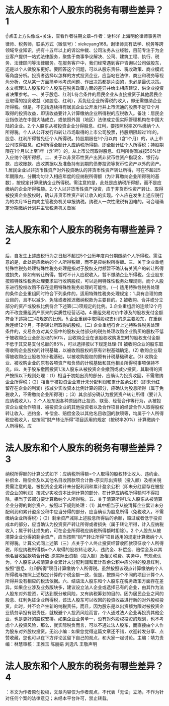 # 法人股东和个人股东的税务有哪些差异？1

☝点击上方头像或+关注，查看作者往期文章~作者：谢科洋 上海明伦律师事务所律师、税务师，联系方式（微信号）：xiekeyang168。谢律师具有法学、税务等跨领域专业知识，拥有十五年以上的诉讼仲裁、公司法务从业经验，目前专注于为企业客户提供一站式法律服务，聚焦于商事争议解决、公司、建筑工程、执行、税务、法律顾问等法律服务。在服务客户中，我们经常遇到客户咨询以公司做股东，还是以个人做股东更好。要回答这个问题，可以从股东责任、税收政策、商业模式等角度分析。投资者选择以怎样的方式投资企业，应当站在法律、商业和税务等视角分析，仅从某一方面简单地考虑问题、作出决策都是片面的，未必是最优决策。本文梳理法人股东和个人股东在税务政策方面的差异并给出相应建议，供企业投资者决策参考。一、关于股息、红利1.符合条件的居民企业从直接投资于其他居民企业取得的投资收益（如股息、红利），系免征企业所得税的收入，即无需缴纳企业所得税。但是，不包括连续持有居民企业公开发行并上市流通的股票不足12个月取得的投资收益，即该收益要计入计算缴纳企业所得税的应税收入。备注：居民企业指依法在中国大陆成立，或依照外国（地区）法律成立但实际管理机构在中国大陆的企业。2.个人股东从被投资企业分得股息、红利，要按照税率20%缴纳个人所得税。个人从公开发行和转让市场取得的上市公司股票，持股期限超过1年的，股息、红利所得暂免征个人所得税。持股期限在1个月以内（含1个月）的，从上市公司取得股息、红利所得全额计入应纳税所得额，即全额计征个人所得税；持股期限在1个月以上至1年（含1年）的，从上市公司取得股息、红利所得暂减按50%计入应纳个税所得额。二、关于以非货币性资产出资非货币性资产指现金、银行存款、应收账款、应收票据以及准备持有到期的债券投资等货币性资产以外的资产。1.居民企业以非货币性资产对外投资确认的非货币性资产转让所得，可在不超过5年期限内，分期均匀计入相应年度的应纳税所得额（为计算缴纳企业所得税的基数），按规定计算缴纳企业所得税。需注意的是，此处是应纳税所得额，而不是应缴纳的企业所得税额。2.个人以非货币性资产投资，应于非货币性资产转让、取得被投资企业股权时，确认非货币性资产转让收入的实现。个人应在发生上述应税行为的次月15日内向主管税务机关申报纳税。纳税人一次性缴税有困难的，可合理确定分期缴纳计划并主管税务机关备案

# 法人股东和个人股东的税务有哪些差异？2

后，自发生上述应税行为之日起不超过5个公历年度内分期缴纳个人所得税。需注意的是，此处是应缴纳的个人所得税额，而不是应纳税所得额。三、关于企业重组特殊性税务处理特殊性税务处理是指对于股权支付额暂不确认有关资产的转让所得或损失，即如有转让所得，暂时不计入应税收入，暂不缴纳企业所得税。企业股东按照特殊性税务处理要求进行收购股权，可以适用特殊性税务处理规则，而个人股东进行股权收购不存在适用特殊性税务处理的可能性。(一) 适用特殊性税务处理的条件企业重组同时符合下列条件的，适用特殊性税务处理规定：1.具有合理的商业目的，且不以减少、免除或者推迟缴纳税款为主要目的。2.被收购、合并或分立部分的资产或股权比例符合下述第(二)项规定的比例。3.企业重组后的连续12个月内不改变重组资产原来的实质性经营活动。4.重组交易对价中涉及的股权支付金额符合下述第(二)项规定的比例。5.企业重组中取得股权支付的原主要股东，在重组后连续12个月，不得转让所取得的股权。(二) 企业重组符合上述特殊性税务处理条件的，交易各方对其交易中的股权支付部分的税务处理收购企业购买的股权不低于被收购企业全部股权的50%，且收购企业在该股权收购发生时的股权支付金额不低于其交易支付总额的85%，可以选择按以下规定处理:(1) 被收购企业的股东取得收购企业股权的计税基础，以被收购股权的原有计税基础确定。(2) 收购企业取得被收购企业股权的计税基础，以被收购股权的原有计税基础确定。(3) 收购企业、被收购企业的原有各项资产和负债的计税基础和其他相关所得税事项保持不变。四、关于股东撤回投资1.法人股东从被投资企业撤回或减少投资，其取得的资产按照以下规则处理：（1）相当于初始出资的部分，应确认为投资收回，不需缴纳企业所得税；（2）相当于被投资企业累计未分配利润和累计盈余公积（即未分红留存在企业的利润）按减少实收资本比例计算的部分，应确认为股息所得（属于免税收入，不需缴纳企业所得税）；（3）其余部分确认为投资资产转让所得（要计入应纳税收入）。2.个人股东因各种原因终止投资、联营、经营合作等行为，从被投资企业或合作项目、被投资企业的其他投资者以及合作项目的经营合作人取得股权转让收入、违约金、补偿金、赔偿金及以其他名目收回的款项等，均属于个人所得税应税收入，应按照“财产转让所得”项目适用的规定（按税率20%）计算缴纳个人所得税。应

# 法人股东和个人股东的税务有哪些差异？3

纳税所得额的计算公式如下：应纳税所得额=个人取得的股权转让收入、违约金、补偿金、赔偿金及以其他名目收回款项合计数-原实际出资额（投入额）及相关税费需注意的是，被投资企业累计未分配利润和累计盈余公积（即未分红留存在被投资企业的利润）按减少实收资本比例计算的部分，在计算应纳税所得额时不得扣除，相当于该部分要计算缴纳个人所得税。五、关于清算所得1.法人股东从被清算企业分得的剩余资产，按照以下规则处理：（1）其中相当于从被清算企业累计未分配利润和累计盈余公积中应当分得的部分，应当确认为股息所得（免税收入，不需缴纳企业所得税）；（2）剩余资产减除上述股息所得后的余额，超过或者低于投资成本的部分，应当确认为投资资产转让所得或者损失（属于转让所得，计入应纳税收入；属于转让损失的，可在企业所得税应纳税所得额时扣除）。2.个人股东从被清算企业分得的剩余资产，应当按照“财产转让所得”项目适用的规定计算缴纳个人所得税。计算公式同上述第（三）点关于个人终止投资经营收回款项征收个人所得税，即应纳税所得额=个人取得的股权转让收入、违约金、补偿金、赔偿金及以其他名目收回款项合计数-原实际出资额（投入额）及相关税费。实务中，有观点认为，个人股东从被清算企业累计未分配利润和累计盈余公积中应分得的股息红利，按照“股息、红利所得”项目计算缴纳个人所得税。虽然按照该观点计算缴纳的个人所得税与按照上述规定计算的个税金额一致，但是，按照两个不同的项目计算个人所得并没有相应的税法依据。六、结语法人股东和个人股东在税务政策方面存在差异。如果企业涉及业务版块多，建议设立法人企业或选择已有的企业，由其作为法人股东对外投资，可达到既分散风险，又有纳税筹划的目的。因为居民企业之间的股息、红利免征企业所得税，该法人股东可以收回的投资收益进行新的对外股权投资，此时，并不会产生新的纳税责任。而且，因为股东是以出资额为限对被投资企业债务承担有限责任，就规避个人投资风险而言，个人通过法人企业再投资其他企业，也是更好的股权安排。如果企业业务单一，没有对外股权投资的规划，也不考虑个人投资风险，那么，就实际税负而言，可以不通过法人股东，而直接由个人作为股东对外股权投资。无讼小编：如果您觉得这篇文章还不错，欢迎转发分享、点赞收藏，您也可以在下方评论区留下自己的观点，和大家一起讨论。主编：靖力责编：林慧审核：王雅玉 陈丽娟 刘逸凡 王敬声明

# 法人股东和个人股东的税务有哪些差异？4

：本文为作者原创投稿，文章内容仅为作者观点，不代表「无讼」立场，不作为针对任何个案的法律意见；未经本平台许可，禁止转载。

